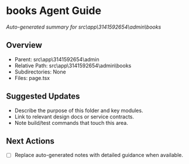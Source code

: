 ﻿# books Agent Guide
*Auto-generated summary for src\app\3141592654\admin\books*

## Overview
- Parent: src\app\3141592654\admin
- Relative Path: src\app\3141592654\admin\books
- Subdirectories: None
- Files: page.tsx

## Suggested Updates
- Describe the purpose of this folder and key modules.
- Link to relevant design docs or service contracts.
- Note build/test commands that touch this area.

## Next Actions
- [ ] Replace auto-generated notes with detailed guidance when available.
